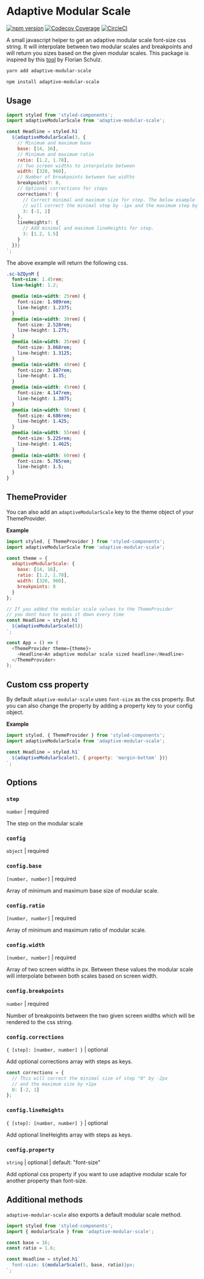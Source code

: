 # Adaptive Modular Scale

[![npm version](https://badge.fury.io/js/adaptive-modular-scale.svg)](https://www.npmjs.com/package/adaptive-modular-scale)
[![Codecov Coverage](https://img.shields.io/codecov/c/github/jeslage/adaptive-modular-scale.svg?style=shield)](https://codecov.io/gh/jeslage/adaptive-modular-scale/)
[![CircleCI](https://circleci.com/gh/jeslage/adaptive-modular-scale.svg?style=shield)](https://circleci.com/gh/jeslage/adaptive-modular-scale)

A small javascript helper to get an adaptive modular scale font-size css string. It will interpolate between two modular scales and breakpoints and will return you sizes based on the given modular scales. This package is inspired by this [tool](https://codepen.io/tol-is/pen/mQVLPY) by Florian Schulz.

```bash
yarn add adaptive-modular-scale

npm install adaptive-modular-scale
```

## Usage

```js
import styled from 'styled-components';
import adaptiveModularScale from 'adaptive-modular-scale';

const Headline = styled.h1`
  ${adaptiveModularScale(3, {
    // Minimum and maximum base
    base: [14, 16],
    // Minimum and maximum ratio
    ratio: [1.2, 1.78],
    // Two screen widths to interpolate between
    width: [320, 960],
    // Number of breakpoints between two widths
    breakpoints?: 8,
    // Optional corrections for steps
    corrections?: {
      // Correct minimal and maximum size for step. The below example
      // will correct the minimal step by -1px and the maximum step by +2px
      3: [-1, 2]
    },
    lineHeights?: {
      // Add minimal and maximum lineHeights for step.
      3: [1.2, 1.5]
    }
  })}
`;
```

The above example will return the following css.

```css
.sc-bZQynM {
  font-size: 1.45rem;
  line-height: 1.2;

  @media (min-width: 25rem) {
    font-size: 1.989rem;
    line-height: 1.2375;
  }
  @media (min-width: 30rem) {
    font-size: 2.528rem;
    line-height: 1.275;
  }
  @media (min-width: 35rem) {
    font-size: 3.068rem;
    line-height: 1.3125;
  }
  @media (min-width: 40rem) {
    font-size: 3.607rem;
    line-height: 1.35;
  }
  @media (min-width: 45rem) {
    font-size: 4.147rem;
    line-height: 1.3875;
  }
  @media (min-width: 50rem) {
    font-size: 4.686rem;
    line-height: 1.425;
  }
  @media (min-width: 55rem) {
    font-size: 5.225rem;
    line-height: 1.4625;
  }
  @media (min-width: 60rem) {
    font-size: 5.765rem;
    line-height: 1.5;
  }
}
```

## ThemeProvider

You can also add an `adaptiveModularScale` key to the theme object of your ThemeProvider.

**Example**

```js
import styled, { ThemeProvider } from 'styled-components';
import adaptiveModularScale from 'adaptive-modular-scale';

const theme = {
  adaptiveModularScale: {
    base: [14, 16],
    ratio: [1.2, 1.78],
    width: [320, 960],
    breakpoints: 8
  }
};

// If you added the modular scale values to the ThemeProvider
// you dont have to pass it down every time
const Headline = styled.h1`
  ${adaptiveModularScale(5)}
`;

const App = () => (
  <ThemeProvider theme={theme}>
    <Headline>An adaptive modular scale sized headline</Headline>
  </ThemeProvider>
);
```

## Custom css property

By default `adaptive-modular-scale` uses `font-size` as the css property. But you can also change the property by adding a property key to your config object.

**Example**

```js
import styled, { ThemeProvider } from 'styled-components';
import adaptiveModularScale from 'adaptive-modular-scale';

const Headline = styled.h1`
  ${adaptiveModularScale(5, { property: 'margin-bottom' })}
`;
```

## Options

### `step`

`number` | required

The step on the modular scale

### `config`

`object` | required

### `config.base`

`[number, number]` | required

Array of minimum and maximum base size of modular scale.

### `config.ratio`

`[number, number]` | required

Array of minimum and maximum ratio of modular scale.

### `config.width`

`[number, number]` | required

Array of two screen widths in px. Between these values the modular scale will interpolate between both scales based on screen width.

### `config.breakpoints`

`number` | required

Number of breakpoints between the two given screen widths which will be rendered to the css string.

### `config.corrections`

`{ [step]: [number, number] }` | optional

Add optional corrections array with steps as keys.

```js
const corrections = {
  // This will correct the minimal size of step "0" by -2px
  // and the maximum size by +1px
  0: [-2, 1]
};
```

### `config.lineHeights`

`{ [step]: [number, number] }` | optional

Add optional lineHeights array with steps as keys.

### `config.property`

`string` | optional | default: "font-size"

Add optional css property if you want to use adaptive modular scale for another property than font-size.

## Additional methods

`adaptive-modular-scale` also exports a default modular scale method.

```js
import styled from 'styled-components';
import { modularScale } from 'adaptive-modular-scale';

const base = 16;
const ratio = 1.6;

const Headline = styled.h1`
  font-size: ${modularScale(5, base, ratio)}px;
`;
```
